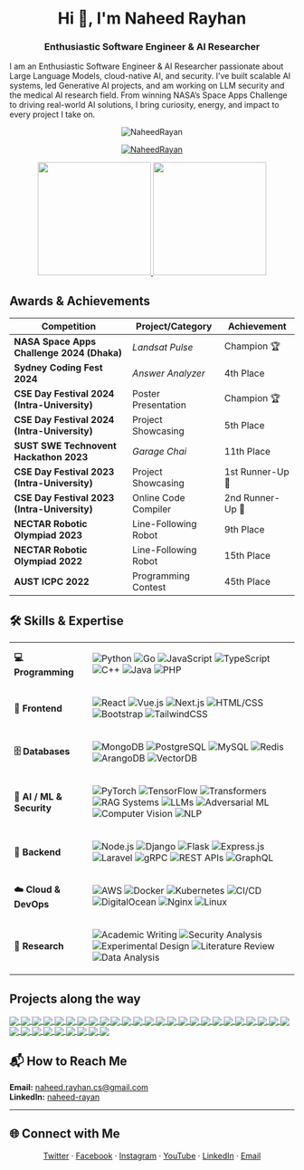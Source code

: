 
<h1 align="center">Hi 👋, I'm Naheed Rayhan</h1>
<h3 align="center">Enthusiastic Software Engineer & AI Researcher</h3>

I am an Enthusiastic Software Engineer & AI Researcher passionate about Large Language Models, cloud-native AI, and security. I’ve built scalable AI systems, led Generative AI projects, and am working on LLM security and the medical AI research field. From winning NASA’s Space Apps Challenge to driving real-world AI solutions, I bring curiosity, energy, and impact to every project I take on.




<!--views-->
<p align="center"> <img src="https://komarev.com/ghpvc/?username=NaheedRayan&label=Profile%20views&color=0e75b6&style=flat" alt="NaheedRayan" /> </p>

<!--Trophies-->
<p align="center"> <a href="https://github.com/ryo-ma/github-profile-trophy"><img src="https://github-profile-trophy.vercel.app/?username=NaheedRayan&title=-PullRequest,-Reviews,-Issues&row=1&column=6" alt="NaheedRayan" /></a> </p>

<!--stat cards-->
<p align="center">
  <a href="https://github.com/anuraghazra/github-readme-stats">
    <img height=200 src="https://github-readme-stats.vercel.app/api?username=NaheedRayan&cache_seconds=86400&rank_icon=github" />
  </a>
  <a href="https://github.com/naheed/convoychat">
    <img height=200 src="https://github-readme-stats.vercel.app/api/top-langs?username=NaheedRayan&layout=compact&langs_count=8&hide=python&size_weight=0.5&count_weight=0.5&card_width=320" />
  </a>
</p>




## Awards & Achievements

| Competition                                   | Project/Category                | Achievement           |
|-----------------------------------------------|---------------------------------|-----------------------|
| **NASA Space Apps Challenge 2024 (Dhaka)**    | *Landsat Pulse*                 | Champion 🏆           |
| **Sydney Coding Fest 2024**                   | *Answer Analyzer*              | 4th Place             |
| **CSE Day Festival 2024 (Intra-University)**  | Poster Presentation            | Champion 🏆           |
| **CSE Day Festival 2024 (Intra-University)**  | Project Showcasing             | 5th Place             |
| **SUST SWE Technovent Hackathon 2023**        | *Garage Chai*                  | 11th Place            |
| **CSE Day Festival 2023 (Intra-University)**  | Project Showcasing             | 1st Runner-Up 🥈      |
| **CSE Day Festival 2023 (Intra-University)**  | Online Code Compiler           | 2nd Runner-Up 🥉      |
| **NECTAR Robotic Olympiad 2023**              | Line-Following Robot           | 9th Place             |
| **NECTAR Robotic Olympiad 2022**              | Line-Following Robot           | 15th Place            |
| **AUST ICPC 2022**                            | Programming Contest            | 45th Place            |

## 🛠️ Skills & Expertise  

<table>
<tr>
<td><b>💻 Programming</b></td>
<td>
  
![Python](https://img.shields.io/badge/-Python-3776AB?style=flat&logo=python&logoColor=white)
![Go](https://img.shields.io/badge/-Go-00ADD8?style=flat&logo=go&logoColor=white)
![JavaScript](https://img.shields.io/badge/-JavaScript-F7DF1E?style=flat&logo=javascript&logoColor=black)
![TypeScript](https://img.shields.io/badge/-TypeScript-3178C6?style=flat&logo=typescript&logoColor=white)
![C++](https://img.shields.io/badge/-C++-00599C?style=flat&logo=cplusplus&logoColor=white)
![Java](https://img.shields.io/badge/-Java-007396?style=flat&logo=java&logoColor=white)
![PHP](https://img.shields.io/badge/-PHP-777BB4?style=flat&logo=php&logoColor=white)

</td>
</tr>

<tr>
<td><b>🎨 Frontend</b></td>
<td>

![React](https://img.shields.io/badge/-React-20232A?style=flat&logo=react&logoColor=61DAFB)
![Vue.js](https://img.shields.io/badge/-Vue.js-35495E?style=flat&logo=vuedotjs&logoColor=4FC08D)
![Next.js](https://img.shields.io/badge/-Next.js-000000?style=flat&logo=nextdotjs&logoColor=white)
![HTML/CSS](https://img.shields.io/badge/-HTML%2FCSS-E34F26?style=flat&logo=html5&logoColor=white)
![Bootstrap](https://img.shields.io/badge/-Bootstrap-7952B3?style=flat&logo=bootstrap&logoColor=white)
![TailwindCSS](https://img.shields.io/badge/-Tailwind_CSS-06B6D4?style=flat&logo=tailwindcss&logoColor=white)

</td>
</tr>

<tr>
<td><b>🗄️ Databases</b></td>
<td>

![MongoDB](https://img.shields.io/badge/-MongoDB-47A248?style=flat&logo=mongodb&logoColor=white)
![PostgreSQL](https://img.shields.io/badge/-PostgreSQL-4169E1?style=flat&logo=postgresql&logoColor=white)
![MySQL](https://img.shields.io/badge/-MySQL-4479A1?style=flat&logo=mysql&logoColor=white)
![Redis](https://img.shields.io/badge/-Redis-DC382D?style=flat&logo=redis&logoColor=white)
![ArangoDB](https://img.shields.io/badge/-ArangoDB-DDE072?style=flat&logo=arangodb&logoColor=000)
![VectorDB](https://img.shields.io/badge/-Vector_DB-0B5FFF?style=flat&logo=databricks&logoColor=white)

</td>
</tr>

<tr>
<td><b>🤖 AI / ML & Security</b></td>
<td>

![PyTorch](https://img.shields.io/badge/-PyTorch-EE4C2C?style=flat&logo=pytorch&logoColor=white)
![TensorFlow](https://img.shields.io/badge/-TensorFlow-FF6F00?style=flat&logo=tensorflow&logoColor=white)
![Transformers](https://img.shields.io/badge/-Transformers-FFC107?style=flat&logo=huggingface&logoColor=black)
![RAG Systems](https://img.shields.io/badge/-RAG_Systems-5E5DF0?style=flat&logo=graphql&logoColor=white)
![LLMs](https://img.shields.io/badge/-LLMs-121212?style=flat&logo=openai&logoColor=white)
![Adversarial ML](https://img.shields.io/badge/-Adversarial_ML-8A2BE2?style=flat&logo=shield&logoColor=white)
![Computer Vision](https://img.shields.io/badge/-Computer_Vision-0096FF?style=flat&logo=opencv&logoColor=white)
![NLP](https://img.shields.io/badge/-NLP-38B2AC?style=flat&logo=spacy&logoColor=white)

</td>
</tr>

<tr>
<td><b>🔧 Backend</b></td>
<td>

![Node.js](https://img.shields.io/badge/-Node.js-339933?style=flat&logo=nodedotjs&logoColor=white)
![Django](https://img.shields.io/badge/-Django-092E20?style=flat&logo=django&logoColor=white)
![Flask](https://img.shields.io/badge/-Flask-000000?style=flat&logo=flask&logoColor=white)
![Express.js](https://img.shields.io/badge/-Express.js-000000?style=flat&logo=express&logoColor=white)
![Laravel](https://img.shields.io/badge/-Laravel-FF2D20?style=flat&logo=laravel&logoColor=white)
![gRPC](https://img.shields.io/badge/-gRPC-4A154B?style=flat&logo=grpc&logoColor=white)
![REST APIs](https://img.shields.io/badge/-REST_APIs-02569B?style=flat&logo=swagger&logoColor=white)
![GraphQL](https://img.shields.io/badge/-GraphQL-E10098?style=flat&logo=graphql&logoColor=white)

</td>
</tr>

<tr>
<td><b>☁️ Cloud & DevOps</b></td>
<td>

![AWS](https://img.shields.io/badge/-AWS-232F3E?style=flat&logo=amazonaws&logoColor=FF9900)
![Docker](https://img.shields.io/badge/-Docker-2496ED?style=flat&logo=docker&logoColor=white)
![Kubernetes](https://img.shields.io/badge/-Kubernetes-326CE5?style=flat&logo=kubernetes&logoColor=white)
![CI/CD](https://img.shields.io/badge/-CI%2FCD-555555?style=flat&logo=githubactions&logoColor=white)
![DigitalOcean](https://img.shields.io/badge/-DigitalOcean-0080FF?style=flat&logo=digitalocean&logoColor=white)
![Nginx](https://img.shields.io/badge/-Nginx-009639?style=flat&logo=nginx&logoColor=white)
![Linux](https://img.shields.io/badge/-Linux-FCC624?style=flat&logo=linux&logoColor=black)

</td>
</tr>

<tr>
<td><b>📑 Research</b></td>
<td>

![Academic Writing](https://img.shields.io/badge/-Academic_Writing-4B5563?style=flat&logo=bookstack&logoColor=white)
![Security Analysis](https://img.shields.io/badge/-Security_Analysis-DC143C?style=flat&logo=datadog&logoColor=white)
![Experimental Design](https://img.shields.io/badge/-Experimental_Design-FF8C00?style=flat&logo=scipy&logoColor=white)
![Literature Review](https://img.shields.io/badge/-Literature_Review-6B7280?style=flat&logo=readthedocs&logoColor=white)
![Data Analysis](https://img.shields.io/badge/-Data_Analysis-1F2937?style=flat&logo=analytics&logoColor=white)

</td>
</tr>
</table>


## Projects along the way

<a href="https://github.com/anuraghazra/github-readme-stats">
  <img align="center" src="https://github-readme-stats.vercel.app/api/pin/?username=NaheedRayan&repo=openrouter-go" />
</a>
<a href="https://github.com/anuraghazra/github-readme-stats">
  <img align="center" src="https://github-readme-stats.vercel.app/api/pin/?username=NaheedRayan&repo=minus1" />
</a>
<a href="https://github.com/anuraghazra/github-readme-stats">
  <img align="center" src="https://github-readme-stats.vercel.app/api/pin/?username=NaheedRayan&repo=AnswerAnalyzer" />
</a>
<a href="https://github.com/anuraghazra/github-readme-stats">
  <img align="center" src="https://github-readme-stats.vercel.app/api/pin/?username=NaheedRayan&repo=nextjs-auth-template" />
</a>
<a href="https://github.com/anuraghazra/github-readme-stats">
  <img align="center" src="https://github-readme-stats.vercel.app/api/pin/?username=NaheedRayan&repo=database_time_migration" />
</a>
<a href="https://github.com/anuraghazra/github-readme-stats">
  <img align="center" src="https://github-readme-stats.vercel.app/api/pin/?username=NaheedRayan&repo=JWT_Golang" />
</a>
<a href="https://github.com/anuraghazra/github-readme-stats">
  <img align="center" src="https://github-readme-stats.vercel.app/api/pin/?username=NaheedRayan&repo=MongoDB_Golang_REST_API" />
</a>
<a href="https://github.com/anuraghazra/github-readme-stats">
  <img align="center" src="https://github-readme-stats.vercel.app/api/pin/?username=NaheedRayan&repo=GraphQL_elearning_platform_api" />
</a>
<a href="https://github.com/anuraghazra/github-readme-stats">
  <img align="center" src="https://github-readme-stats.vercel.app/api/pin/?username=NaheedRayan&repo=clean-architecture-REST-API" />
</a>
<a href="https://github.com/anuraghazra/github-readme-stats">
  <img align="center" src="https://github-readme-stats.vercel.app/api/pin/?username=NaheedRayan&repo=TimeSeries-Forcasting-of-temperature--CNN-LSTM-" />
</a>
<a href="https://github.com/anuraghazra/github-readme-stats">
  <img align="center" src="https://github-readme-stats.vercel.app/api/pin/?username=NaheedRayan&repo=agile-coach-2.1" />
</a>
<a href="https://github.com/anuraghazra/github-readme-stats">
  <img align="center" src="https://github-readme-stats.vercel.app/api/pin/?username=NaheedRayan&repo=Packman" />
</a>
<a href="https://github.com/anuraghazra/github-readme-stats">
  <img align="center" src="https://github-readme-stats.vercel.app/api/pin/?username=NaheedRayan&repo=Candy_Cat" />
</a>
<a href="https://github.com/anuraghazra/github-readme-stats">
  <img align="center" src="https://github-readme-stats.vercel.app/api/pin/?username=NaheedRayan&repo=Flappy_Bird" />
</a>
<a href="https://github.com/anuraghazra/github-readme-stats">
  <img align="center" src="https://github-readme-stats.vercel.app/api/pin/?username=NaheedRayan&repo=code-execution-engine-v2" />
</a>
<a href="https://github.com/anuraghazra/github-readme-stats">
  <img align="center" src="https://github-readme-stats.vercel.app/api/pin/?username=NaheedRayan&repo=graphics_project_opengl" />
</a>
<a href="https://github.com/anuraghazra/github-readme-stats">
  <img align="center" src="https://github-readme-stats.vercel.app/api/pin/?username=NaheedRayan&repo=book_info_mern_app" />
</a>
<a href="https://github.com/anuraghazra/github-readme-stats">
  <img align="center" src="https://github-readme-stats.vercel.app/api/pin/?username=NaheedRayan&repo=Nighttime_road_contrast_enhancement" />
</a>
<!-- <a href="https://github.com/anuraghazra/github-readme-stats">
  <img align="center" src="https://github-readme-stats.vercel.app/api/pin/?username=NaheedRayan&repo=LFR" />
</a> -->
<a href="https://github.com/anuraghazra/github-readme-stats">
  <img align="center" src="https://github-readme-stats.vercel.app/api/pin/?username=NaheedRayan&repo=personal_assistant" />
</a>
<a href="https://github.com/anuraghazra/github-readme-stats">
  <img align="center" src="https://github-readme-stats.vercel.app/api/pin/?username=NaheedRayan&repo=code-execution-engine" />
</a>
<a href="https://github.com/anuraghazra/github-readme-stats">
  <img align="center" src="https://github-readme-stats.vercel.app/api/pin/?username=NaheedRayan&repo=online-code-editor" />
</a>
<a href="https://github.com/anuraghazra/github-readme-stats">
  <img align="center" src="https://github-readme-stats.vercel.app/api/pin/?username=NaheedRayan&repo=link_chat_app" />
</a>
<a href="https://github.com/anuraghazra/github-readme-stats">
  <img align="center" src="https://github-readme-stats.vercel.app/api/pin/?username=NaheedRayan&repo=Subnet_Mask_Scanner" />
</a>
<a href="https://github.com/anuraghazra/github-readme-stats">
  <img align="center" src="https://github-readme-stats.vercel.app/api/pin/?username=NaheedRayan&repo=Chat-Room-using-Socket" />
</a>
<a href="https://github.com/anuraghazra/github-readme-stats">
  <img align="center" src="https://github-readme-stats.vercel.app/api/pin/?username=NaheedRayan&repo=Classic_Snake_Game" />
</a>
<a href="https://github.com/anuraghazra/github-readme-stats">
  <img align="center" src="https://github-readme-stats.vercel.app/api/pin/?username=NaheedRayan&repo=flask-chat-app-v1" />
</a>
<a href="https://github.com/anuraghazra/github-readme-stats">
  <img align="center" src="https://github-readme-stats.vercel.app/api/pin/?username=NaheedRayan&repo=Basic-Quantum-Simulator" />
</a>
<a href="https://github.com/anuraghazra/github-readme-stats">
  <img align="center" src="https://github-readme-stats.vercel.app/api/pin/?username=NaheedRayan&repo=LL1_parsing_table" />
</a>
<a href="https://github.com/anuraghazra/github-readme-stats">
  <img align="center" src="https://github-readme-stats.vercel.app/api/pin/?username=NaheedRayan&repo=automation-adb-comment-bot" />
</a>
<a href="https://github.com/anuraghazra/github-readme-stats">
  <img align="center" src="https://github-readme-stats.vercel.app/api/pin/?username=NaheedRayan&repo=automation-adb-egginc" />
</a>
<a href="https://github.com/anuraghazra/github-readme-stats">
  <img align="center" src="https://github-readme-stats.vercel.app/api/pin/?username=NaheedRayan&repo=Bluetooth-terminal-simple" />
</a>
<a href="https://github.com/anuraghazra/github-readme-stats">
  <img align="center" src="https://github-readme-stats.vercel.app/api/pin/?username=NaheedRayan&repo=Student-Management-System" />
</a>
<a href="https://github.com/anuraghazra/github-readme-stats">
  <img align="center" src="https://github-readme-stats.vercel.app/api/pin/?username=NaheedRayan&repo=Student_Information_System" />
</a>
<a href="https://github.com/anuraghazra/github-readme-stats">
  <img align="center" src="https://github-readme-stats.vercel.app/api/pin/?username=NaheedRayan&repo=CSE10" />
</a>




## 📬 How to Reach Me

**Email:** [naheed.rayhan.cs@gmail.com](mailto:naheed.rayhan.cs@gmail.com)  
**LinkedIn:** [naheed-rayan](https://www.linkedin.com/in/naheed-rayan/)

---

## 🌐 Connect with Me

<p align="center">
  <a href="https://twitter.com/" target="_blank">Twitter</a> ·
  <a href="https://www.facebook.com/naheed.rayan/" target="_blank">Facebook</a> ·
  <a href="https://www.instagram.com/naheedrayan/" target="_blank">Instagram</a> ·
  <a href="https://www.youtube.com/@naheedrayan" target="_blank">YouTube</a> ·
  <a href="https://www.linkedin.com/in/naheed-rayan/" target="_blank">LinkedIn</a> ·
  <a href="mailto:naheed.rayhan.cs@gmail.com" target="_blank">Email</a>
</p>

